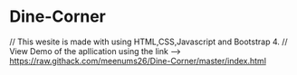 # Dine-Corner
// This wesite is made with using HTML,CSS,Javascript and Bootstrap 4.
// View Demo of the apllication using the link --> https://raw.githack.com/meenums26/Dine-Corner/master/index.html
